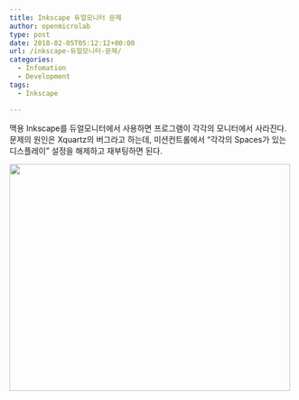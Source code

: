 ```yaml
---
title: Inkscape 듀얼모니터 문제
author: openmicrolab
type: post
date: 2018-02-05T05:12:12+00:00
url: /inkscape-듀얼모니터-문제/
categories:
  - Infomation
  - Development
tags:
  - Inkscape

---
```

맥용 Inkscape를 듀얼모니터에서 사용하면 프로그램이 각각의 모니터에서 사라진다. 문제의 원인은 Xquartz의 버그라고 하는데, 미션컨트롤에서 &#8220;각각의 Spaces가 있는 디스플레이&#8221; 설정을 해제하고 재부팅하면 된다.

<img loading="lazy" class="alignnone wp-image-4212" src="https://res.cloudinary.com/openmicrolab/image/upload/v1517807477/inkscape_error_fix_aonjkx.png" width="497" height="402" />